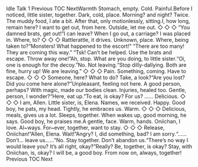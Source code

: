 Idle Talk 1 Previous TOC NextWarmth Stomach, empty. Cold. Painful.Before I noticed, little sister, together. Dark, cold, place. Morning? and night? Twice. The muddy food, I ate a bit. After that, only motionlessly, sitting.I, how long, remain here? I want to get out, from here. Outside, let me out. ◇ ◇ ◇ “You damned brats, get out!”I can leave? When I go out, a carriage? I was placed in. Where, to? ◇ ◇ ◇ Rattlerattle, it drives. Unknown, place. Where, being taken to?“Monsters! What happened to the escort!” “There are too many! They are coming this way.” “Tsk! Can’t be helped. Use the brats and escape. Throw away one!”Ah, stop. What are you doing, to little sister.“Oi, one is enough for the decoy.”No. Not leaving.“Stop dilly-dallying. Both are fine, hurry up! We are leaving.” ◇ ◇ ◇ Pain. Something, coming. Have to escape. ◇ ◇ ◇ Someone, here? What to do? Take, a look?“Are you lost? Did you come here alone?”Unpleasant, feeling not here. A good person, perhaps? With magic, made our bodies clean. Injuries, healed too. Gentle, person, I wonder?“Here, eat up.”To eat, is okay? For us? …… Delicious. ◇ ◇ ◇ I am, Allen. Little sister, is, Elena. Names, we received. Happy. Good boy, he pats, my head. Tightly, he embraces us. Warm. ◇ ◇ ◇ Delicious, meals, gives us a lot. Sleeps, together. When wakes up, good morning, he says. Good boy, he praises me.A gentle, face. Warm, hands. Oniichan, I love. Al~ways. For~ever, together, want to stay. ◇ ◇ ◇ Release, Oniichan!“Allen, Elena. Wait!”Angry? I, did something, bad? I am sorry.“…… Don’t… leave us……”No. Stay together. Don’t abandon us.“There’s no way I would leave you? It’s all right, okay?”Really? Be, together, is okay? Stay, with Oniichan, is, okay? I will be, a good boy. From now on, always, together! Previous TOC Next
